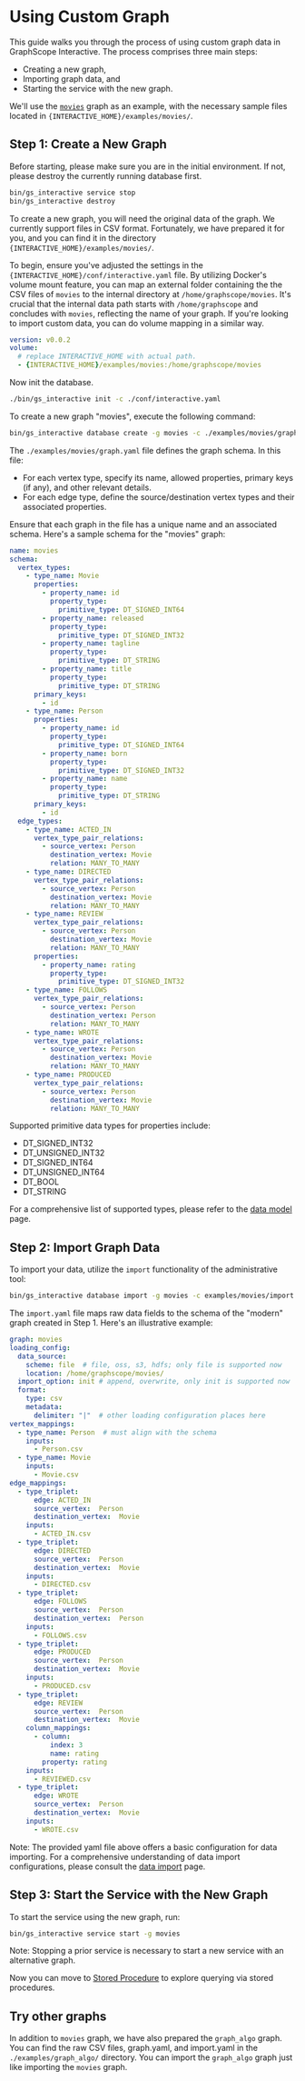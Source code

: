 # Using Custom Graph

This guide walks you through the process of using custom graph data in GraphScope Interactive. The process comprises three main steps: 
- Creating a new graph,
- Importing graph data, and
- Starting the service with the new graph.

We'll use the [`movies`](https://github.com/neo4j-graph-examples/movies/) graph as an example, with the necessary sample files located in `{INTERACTIVE_HOME}/examples/movies/`.

## Step 1: Create a New Graph

Before starting, please make sure you are in the initial environment. If not, please destroy the currently running database first.
```bash
bin/gs_interactive service stop
bin/gs_interactive destroy
```

To create a new graph, you will need the original data of the graph. We currently support files in CSV format. Fortunately, we have prepared it for you, and you can find it in the directory `{INTERACTIVE_HOME}/examples/movies/`. 

To begin, ensure you've adjusted the settings in the `{INTERACTIVE_HOME}/conf/interactive.yaml` file. By utilizing Docker's volume mount feature, you can map an external folder containing the the CSV files of `movies` to the internal directory at `/home/graphscope/movies`. It's crucial that the internal data path starts with `/home/graphscope` and concludes with `movies`, reflecting the name of your graph. If you're looking to import custom data, you can do volume mapping in a similar way.

```yaml
version: v0.0.2
volume:
  # replace INTERACTIVE_HOME with actual path.
  - {INTERACTIVE_HOME}/examples/movies:/home/graphscope/movies 
```

Now init the database.
```bash
./bin/gs_interactive init -c ./conf/interactive.yaml
```

To create a new graph "movies", execute the following command:
```bash
bin/gs_interactive database create -g movies -c ./examples/movies/graph.yaml
```

The `./examples/movies/graph.yaml` file defines the graph schema. In this file:

- For each vertex type, specify its name, allowed properties, primary keys (if any), and other relevant details.
- For each edge type, define the source/destination vertex types and their associated properties.

Ensure that each graph in the file has a unique name and an associated schema. Here's a sample schema for the "movies" graph:
```yaml
name: movies
schema:
  vertex_types:
    - type_name: Movie
      properties:
        - property_name: id
          property_type:
            primitive_type: DT_SIGNED_INT64
        - property_name: released
          property_type:
            primitive_type: DT_SIGNED_INT32
        - property_name: tagline
          property_type:
            primitive_type: DT_STRING
        - property_name: title
          property_type:
            primitive_type: DT_STRING
      primary_keys:
        - id
    - type_name: Person
      properties:
        - property_name: id
          property_type:
            primitive_type: DT_SIGNED_INT64
        - property_name: born
          property_type:
            primitive_type: DT_SIGNED_INT32
        - property_name: name
          property_type:
            primitive_type: DT_STRING
      primary_keys:
        - id
  edge_types:
    - type_name: ACTED_IN
      vertex_type_pair_relations:
        - source_vertex: Person
          destination_vertex: Movie
          relation: MANY_TO_MANY
    - type_name: DIRECTED
      vertex_type_pair_relations:
        - source_vertex: Person
          destination_vertex: Movie
          relation: MANY_TO_MANY
    - type_name: REVIEW
      vertex_type_pair_relations:
        - source_vertex: Person
          destination_vertex: Movie
          relation: MANY_TO_MANY
      properties:
        - property_name: rating
          property_type:
            primitive_type: DT_SIGNED_INT32
    - type_name: FOLLOWS
      vertex_type_pair_relations:
        - source_vertex: Person
          destination_vertex: Person
          relation: MANY_TO_MANY
    - type_name: WROTE
      vertex_type_pair_relations:
        - source_vertex: Person
          destination_vertex: Movie
          relation: MANY_TO_MANY
    - type_name: PRODUCED
      vertex_type_pair_relations:
        - source_vertex: Person
          destination_vertex: Movie
          relation: MANY_TO_MANY
```

Supported primitive data types for properties include:
- DT_SIGNED_INT32
- DT_UNSIGNED_INT32
- DT_SIGNED_INT64
- DT_UNSIGNED_INT64
- DT_BOOL
- DT_STRING

For a comprehensive list of supported types, please refer to the [data model](./data_model) page.

## Step 2: Import Graph Data
To import your data, utilize the `import` functionality of the administrative tool:
```bash
bin/gs_interactive database import -g movies -c examples/movies/import.yaml
```

The `import.yaml` file maps raw data fields to the schema of the "modern" graph created in Step 1. Here's an illustrative example:

```yaml
graph: movies
loading_config:
  data_source:
    scheme: file  # file, oss, s3, hdfs; only file is supported now
    location: /home/graphscope/movies/
  import_option: init # append, overwrite, only init is supported now
  format:
    type: csv
    metadata:
      delimiter: "|"  # other loading configuration places here
vertex_mappings:
  - type_name: Person  # must align with the schema
    inputs:
      - Person.csv
  - type_name: Movie
    inputs:
      - Movie.csv
edge_mappings:
  - type_triplet:
      edge: ACTED_IN
      source_vertex:  Person
      destination_vertex:  Movie
    inputs:
      - ACTED_IN.csv
  - type_triplet:
      edge: DIRECTED
      source_vertex:  Person
      destination_vertex:  Movie
    inputs:
      - DIRECTED.csv
  - type_triplet:
      edge: FOLLOWS
      source_vertex:  Person
      destination_vertex:  Person
    inputs:
      - FOLLOWS.csv
  - type_triplet:
      edge: PRODUCED
      source_vertex:  Person
      destination_vertex:  Movie
    inputs:
      - PRODUCED.csv
  - type_triplet:
      edge: REVIEW
      source_vertex:  Person
      destination_vertex:  Movie
    column_mappings:
      - column:
          index: 3
          name: rating
        property: rating
    inputs:
      - REVIEWED.csv
  - type_triplet:
      edge: WROTE
      source_vertex:  Person
      destination_vertex:  Movie
    inputs:
      - WROTE.csv
```

Note: The provided yaml file above offers a basic configuration for data importing. For a comprehensive understanding of data import configurations, please consult the [data import](./data_import) page.

## Step 3: Start the Service with the New Graph
To start the service using the new graph, run:
```bash
bin/gs_interactive service start -g movies
```

Note: Stopping a prior service is necessary to start a new service with an alternative graph.


Now you can move to [Stored Procedure](./stored_procedures) to explore querying via stored procedures.


## Try other graphs

In addition to `movies` graph, we have also prepared the `graph_algo` graph. You can find the raw CSV files, graph.yaml, and import.yaml in the `./examples/graph_algo/` directory. You can import the `graph_algo` graph just like importing the `movies` graph.